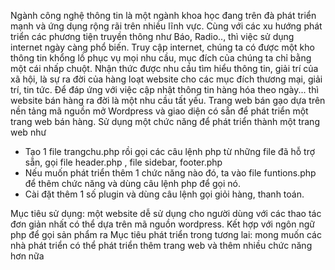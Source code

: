 Ngành công nghệ thông tin là một ngành khoa học đang trên đà phát triển mạnh và ứng dụng rộng rãi trên nhiều lĩnh vực.
Cùng với các xu hướng phát triển các phương tiện truyền thông như Báo, Radio.., thì việc sử dụng internet ngày càng phổ biến.
Truy cập internet, chúng ta có được một kho thông tin khổng lồ phục vụ mọi nhu cầu, mục đích  của chúng ta chỉ bằng một cái nhấp chuột.
Nhận thức được nhu cầu tìm hiểu thông tin, giải trí của xã hội, là sự ra đời của hàng loạt website cho các mục đích thương mại, giải trí, tin tức.
Để đáp ứng với việc cập nhật thông tin hàng hóa theo ngày... thì website bán hàng ra đời là một nhu cầu tất yếu. 
Trang web bán gạo dựa trên nền tảng mã nguồn mở Wordpress và giao diện có sẵn để phát triển một trang web bán hàng. 
Sử dụng một chức năng để phát triển thành một trang web như
-	Tạo 1 file trangchu.php rồi gọi các câu lệnh php từ những file đã hỗ trợ sẵn, gọi file header.php , file sidebar, footer.php
-	Nếu muốn phát triển thêm 1 chức năng nào đó, ta vào file funtions.php để thêm chức năng và dùng câu lệnh php để gọi nó.
-	Cài đặt thêm 1 số plugin và dùng câu lệnh gọi giỏi hàng, thanh toán.

Mục tiêu sử dụng: một website dễ sử dụng cho người dùng với các thao tác đơn giản nhất có thể dựa trên mã nguồn wordpress. Kết hợp với ngôn ngữ php để gọi sản phẩm ra 
Mục tiêu phát triển trong tương lai: mong muốn các nhà phát triển có thể phát triển thêm trang web và thêm nhiều chức năng hơn nữa
